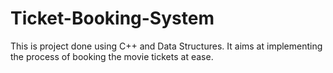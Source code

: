 # Ticket-Booking-System
This is project done using C++ and Data Structures. It aims at implementing the process of booking the movie tickets at ease.
